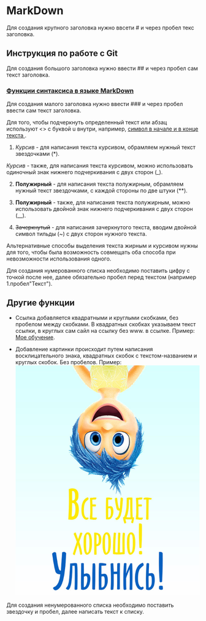 # MarkDown 

Для создания крупного заголовка нужно ввсети # и через пробел текс заголовка.

## Инструкция по работе с Git 

Для создания большого заголовка нужно ввести ## и через пробел сам текст заголовка.

### <u> Функции синтаксиса в языке MarkDown </u>
 
Для создания малого заголовка нужно ввести ### и через пробел ввести сам текст заголовка.

Для того, чтобы подчеркнуть определенный текст или абзац используют <> с буквой u внутри, например, <u> символ в начале и в конце текста </u>.

1. *Курсив* - для написания текста курсивом, обрамляем нужный текст звездочками (*).

_Курсив_ - также, для написания текста курсивом, можно использовать одиночный знак нижнего подчеркивания с двух сторон (_).

2. **Полужирный** - для написания текста полужирным, обрамляем нужный текст звездочками, с каждой стороны по две штуки (**).

3. __Полужирный__ - также, для написания текста полужирным, можно использовать двойной знак нижнего подчеркивания с двух сторон (__).

4. ~~Зачеркнутый~~ - для написания зачеркнутого текста, вводим двойной символ тильды (~) с двух сторон нужного текста.

Альтернативные способы выделения текста жирным и курсивом нужны для того, чтобы была возможность совмещать оба способа при невозможности использования одного.

Для создания нумерованного списка необходимо поставить цифру с точкой после нее, далее обязательно пробел перед текстом (например 1.пробел"Текст").

## Другие функции

* Ссылка добавляется квадратными и круглыми скобками, без пробелом между скобками. В квадратных скобках указываем текст ссылки, в круглых сам сайл на ссылку без www. в ссылке. Пример: [Мое обучение](https://gb.ru).

* Добавление картинки происходит путем написания восклицательного знака, квадратных скобок с текстом-названием и круглых скобок. Без пробелов. Пример:
 ![Картинка](pozitivnye_kartinki_2.jpg)


 Для создания ненумерованного списка необходимо поставить звездочку и пробел, далее написать текст к списку.




